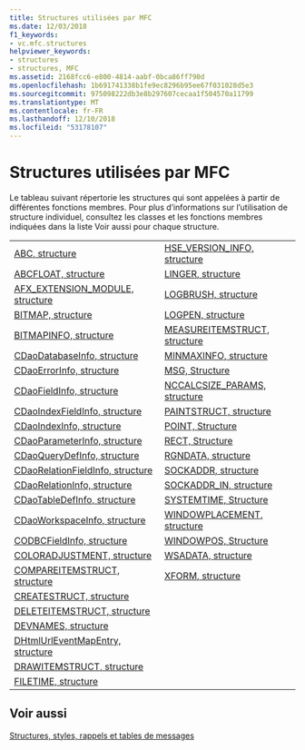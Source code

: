 ```yaml
---
title: Structures utilisées par MFC
ms.date: 12/03/2018
f1_keywords:
- vc.mfc.structures
helpviewer_keywords:
- structures
- structures, MFC
ms.assetid: 2168fcc6-e800-4814-aabf-0bca86ff790d
ms.openlocfilehash: 1b691741338b1fe9ec8296b95ee67f031028d5e3
ms.sourcegitcommit: 975098222db3e8b297607cecaa1f504570a11799
ms.translationtype: MT
ms.contentlocale: fr-FR
ms.lasthandoff: 12/10/2018
ms.locfileid: "53178107"
---
```

# <a name="structures-used-by-mfc"></a>Structures utilisées par MFC

Le tableau suivant répertorie les structures qui sont appelées à partir de différentes fonctions membres. Pour plus d’informations sur l’utilisation de structure individuel, consultez les classes et les fonctions membres indiquées dans la liste Voir aussi pour chaque structure.

|||
|-|-|
|[ABC, structure](/windows/desktop/api/wingdi/ns-wingdi-_abc)|[HSE_VERSION_INFO, structure](../../mfc/reference/hse-version-info-structure.md)|
|[ABCFLOAT, structure](/windows/desktop/api/wingdi/ns-wingdi-_abcfloat)|[LINGER, structure](/windows/desktop/api/winsock/ns-winsock-linger)|
|[AFX_EXTENSION_MODULE, structure](../../mfc/reference/afx-extension-module-structure.md)|[LOGBRUSH, structure](/windows/desktop/api/wingdi/ns-wingdi-taglogbrush)|
|[BITMAP, structure](/windows/desktop/api/wingdi/ns-wingdi-tagbitmap)|[LOGPEN, structure](/windows/desktop/api/Wingdi/ns-wingdi-taglogpen)|
|[BITMAPINFO, structure](/windows/desktop/api/wingdi/ns-wingdi-tagbitmapinfo)|[MEASUREITEMSTRUCT, structure](/windows/desktop/api/winuser/ns-winuser-tagmeasureitemstruct)|
|[CDaoDatabaseInfo, structure](../../mfc/reference/cdaodatabaseinfo-structure.md)|[MINMAXINFO, structure](/windows/desktop/api/winuser/ns-winuser-tagminmaxinfo)|
|[CDaoErrorInfo, structure](../../mfc/reference/cdaoerrorinfo-structure.md)|[MSG, Structure](/windows/desktop/api/winuser/ns-winuser-tagmsg)|
|[CDaoFieldInfo, structure](../../mfc/reference/cdaofieldinfo-structure.md)|[NCCALCSIZE_PARAMS, structure](/windows/desktop/api/winuser/ns-winuser-tagnccalcsize_params)|
|[CDaoIndexFieldInfo, structure](../../mfc/reference/cdaoindexfieldinfo-structure.md)|[PAINTSTRUCT, structure](/windows/desktop/api/winuser/ns-winuser-tagpaintstruct)|
|[CDaoIndexInfo, structure](../../mfc/reference/cdaoindexinfo-structure.md)|[POINT, Structure](/windows/desktop/api/windef/ns-windef-tagpoint)|
|[CDaoParameterInfo, structure](../../mfc/reference/cdaoparameterinfo-structure.md)|[RECT, Structure](/windows/desktop/api/windef/ns-windef-tagrect)|
|[CDaoQueryDefInfo, structure](../../mfc/reference/cdaoquerydefinfo-structure.md)|[RGNDATA, structure](/windows/desktop/api/wingdi/ns-wingdi-_rgndata)|
|[CDaoRelationFieldInfo, structure](../../mfc/reference/cdaorelationfieldinfo-structure.md)|[SOCKADDR, structure](/windows/desktop/winsock/sockaddr-2)|
|[CDaoRelationInfo, structure](../../mfc/reference/cdaorelationinfo-structure.md)|[SOCKADDR_IN, structure](/windows/desktop/winsock/sockaddr-2)|
|[CDaoTableDefInfo, structure](../../mfc/reference/cdaotabledefinfo-structure.md)|[SYSTEMTIME, Structure](https://msdn.microsoft.com/library/windows/desktop/ms724950)
|[CDaoWorkspaceInfo, structure](../../mfc/reference/cdaoworkspaceinfo-structure.md)|[WINDOWPLACEMENT, structure](/windows/desktop/api/winuser/ns-winuser-tagwindowplacement)|
|[CODBCFieldInfo, structure](../../mfc/reference/codbcfieldinfo-structure.md)|[WINDOWPOS, Structure](/windows/desktop/api/winuser/ns-winuser-tagwindowpos)
|[COLORADJUSTMENT, structure](/windows/desktop/api/wingdi/ns-wingdi-tagcoloradjustment)|[WSADATA, structure](/windows/desktop/api/winsock2/ns-winsock2-wsadata)|
|[COMPAREITEMSTRUCT, structure](/windows/desktop/api/winuser/ns-winuser-tagcompareitemstruct)|[XFORM, structure](/windows/desktop/api/wingdi/ns-wingdi-tagxform)|
|[CREATESTRUCT, structure](/windows/desktop/api/winuser/ns-winuser-tagcreatestructa)||
|[DELETEITEMSTRUCT, structure](/windows/desktop/api/winuser/ns-winuser-tagdeleteitemstruct)||
|[DEVNAMES, structure](/windows/desktop/api/commdlg/ns-commdlg-tagdevnames)||
|[DHtmlUrlEventMapEntry, structure](../../mfc/reference/dhtmlurleventmapentry-structure.md)||
|[DRAWITEMSTRUCT, structure](/windows/desktop/api/winuser/ns-winuser-tagdrawitemstruct)||
|[FILETIME, structure](https://msdn.microsoft.com/library/windows/desktop/ms724284)||

## <a name="see-also"></a>Voir aussi

[Structures, styles, rappels et tables de messages](../../mfc/reference/structures-styles-callbacks-and-message-maps.md)

